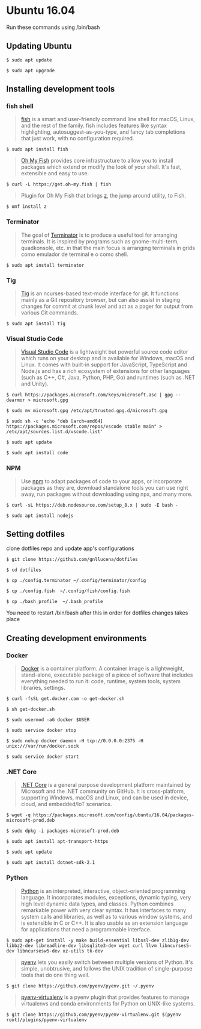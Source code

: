 # Ubuntu 16.04
Run these commands using /bin/bash

## Updating Ubuntu

	$ sudo apt update
	
	$ sudo apt upgrade

## Installing development tools
### fish shell
><a href="https://github.com/fish-shell/fish-shell">fish</a> is a smart and user-friendly command line shell for macOS, Linux, and the rest of the family. fish includes features like syntax highlighting, autosuggest-as-you-type, and fancy tab completions that just work, with no configuration required.
	
	$ sudo apt install fish
><a href="https://github.com/oh-my-fish/oh-my-fish">Oh My Fish</a> provides core infrastructure to allow you to install packages which extend or modify the look of your shell. It's fast, extensible and easy to use.
	
	$ curl -L https://get.oh-my.fish | fish


>Plugin for Oh My Fish that brings <a href="https://github.com/oh-my-fish/plugin-z">z</a>, the jump around utility, to Fish.

	
	$ omf install z

### Terminator
>The goal of <a href="https://gnometerminator.blogspot.com/p/introduction.html">Terminator</a>  is to produce a useful tool for arranging terminals. It is inspired by programs such as gnome-multi-term, quadkonsole, etc. in that the main focus is arranging terminals in grids
como emulador de terminal e o  como shell.

    $ sudo apt install terminator


### Tig

><a href="https://github.com/jonas/tig">Tig</a> is an ncurses-based text-mode interface for git. It functions mainly as a Git repository browser, but can also assist in staging changes for commit at chunk level and act as a pager for output from various Git commands.

	$ sudo apt install tig  


### Visual Studio Code

><a href="https://code.visualstudio.com/docs/setup/setup-overview">Visual Studio Code</a> is a lightweight but powerful source code editor which runs on your desktop and is available for Windows, macOS and Linux. It comes with built-in support for JavaScript, TypeScript and Node.js and has a rich ecosystem of extensions for other languages (such as C++, C#, Java, Python, PHP, Go) and runtimes (such as .NET and Unity).

	$ curl https://packages.microsoft.com/keys/microsoft.asc | gpg --dearmor > microsoft.gpg

	$ sudo mv microsoft.gpg /etc/apt/trusted.gpg.d/microsoft.gpg
	
	$ sudo sh -c 'echo "deb [arch=amd64] https://packages.microsoft.com/repos/vscode stable main" > /etc/apt/sources.list.d/vscode.list'

	$ sudo apt update

	$ sudo apt install code

### NPM
>Use <a href="https://docs.npmjs.com/">npm</a> to adapt packages of code to your apps, or incorporate packages as they are, download standalone tools you can use right away, run packages without downloading using npx, and many more.

	$ curl -sL https://deb.nodesource.com/setup_8.x | sudo -E bash -

	$ sudo apt install nodejs

## Setting dotfiles
clone dotfiles repo and update app's configurations

	$ git clone https://github.com/gnllucena/dotfiles

	$ cd dotfiles

	$ cp ./config.terminator ~/.config/terminator/config

	$ cp ./config.fish  ~/.config/fish/config.fish
	
	$ cp ./bash_profile  ~/.bash_profile

You need to restart /bin/bash after this in order for dotfiles changes takes place

## Creating development environments

### Docker

><a href="https://www.docker.com/what-container#/package_software">Docker</a> is a container platform. A container image is a lightweight, stand-alone, executable package of a piece of software that includes everything needed to run it: code, runtime, system tools, system libraries, settings.

	$ curl -fsSL get.docker.com -o get-docker.sh

	$ sh get-docker.sh

	$ sudo usermod -aG docker $USER

	$ sudo service docker stop

	$ sudo nohup docker daemon -H tcp://0.0.0.0:2375 -H unix:///var/run/docker.sock

	$ sudo service docker start

### .NET Core

><a href="https://docs.microsoft.com/pt-br/dotnet/core/">.NET Core</a> is a general purpose development platform maintained by Microsoft and the .NET community on GitHub. It is cross-platform, supporting Windows, macOS and Linux, and can be used in device, cloud, and embedded/IoT scenarios.

	$ wget -q https://packages.microsoft.com/config/ubuntu/16.04/packages-microsoft-prod.deb

	$ sudo dpkg -i packages-microsoft-prod.deb

	$ sudo apt install apt-transport-https

	$ sudo apt update

	$ sudo apt install dotnet-sdk-2.1

### Python

><a href="https://docs.python.org/3/faq/general.html#what-is-python">Python</a> is an interpreted, interactive, object-oriented programming language. It incorporates modules, exceptions, dynamic typing, very high level dynamic data types, and classes. Python combines remarkable power with very clear syntax. It has interfaces to many system calls and libraries, as well as to various window systems, and is extensible in C or C++. It is also usable as an extension language for applications that need a programmable interface.

	$ sudo apt-get install -y make build-essential libssl-dev zlib1g-dev libbz2-dev libreadline-dev libsqlite3-dev wget curl llvm libncurses5-dev libncursesw5-dev xz-utils tk-dev

><a href="https://github.com/pyenv/pyenv">pyenv</a> lets you easily switch between multiple versions of Python. It's simple, unobtrusive, and follows the UNIX tradition of single-purpose tools that do one thing well.

	$ git clone https://github.com/pyenv/pyenv.git ~/.pyenv

><a href="https://github.com/pyenv/pyenv">pyenv-virtualenv</a> is a pyenv plugin that provides features to manage virtualenvs and conda environments for Python on UNIX-like systems.

	$ git clone https://github.com/pyenv/pyenv-virtualenv.git $(pyenv root)/plugins/pyenv-virtualenv
